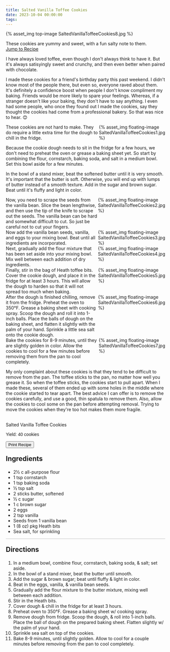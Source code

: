 ```yaml
---
title: Salted Vanilla Toffee Cookies
date: 2023-10-04 00:00:00
tags:
---
```


{% asset_img top-image SaltedVanillaToffeeCookies8.jpg %}
<div class="post-body">
These cookies are yummy and sweet, with a fun salty note to them. 

<br>
<!--more-->

<a class="jump-to-recipe-btn" href="#recipejump"> 
    Jump to Recipe
</a>

I have always loved toffee, even though I don't always think to have it. But it's always satisyingly sweet and crunchy, and then even better when paired with chocolate. 

I made these cookies for a friend's birthday party this past weekend. I didn't know most of the people there, but even so, everyone raved about them. It's definitely a confidence boost when people I don't know compliment my baking. Friends would be more likely to spare your feelings. Whereas, if a stranger doesn't like your baking, they don't have to say anything. I even had some people, who once they found out I made the cookies, say they thought the cookies had come from a professional bakery. So that was nice to hear. 😊 

<div style="display:flex;">
These cookies are not hard to make. They do require a little extra time for the dough to chill in the fridge. 
<div>
    {% asset_img floating-image SaltedVanillaToffeeCookies1.jpg %}
</div>
</div>

Because the cookie dough needs to sit in the fridge for a few hours, we don't need to preheat the oven or grease a baking sheet yet. So start by combining the flour, cornstarch, baking soda, and salt in a medium bowl. Set this bowl aside for a few minutes. 

In the bowl of a stand mixer, beat the softened butter until it is very smooth. It's important that the butter is soft. Otherwise, you will end up with lumps of butter instead of a smooth texture. Add in the sugar and brown sugar. Beat until it's fluffy and light in color. 

<div style="display:flex;">
Now, you need to scrape the seeds from the vanilla bean. Slice the bean lengthwise, and then use the tip of the knife to scrape out the seeds. The vanilla bean can be hard and somewhat difficult to cut. So just be careful not to cut your fingers. 
<div>
    {% asset_img floating-image SaltedVanillaToffeeCookies2.jpg %}
</div>
</div>

<div style="display:flex;">
Now add the vanilla bean seeds, vanilla, and eggs to your mixing bowl. Beat until all ingredients are incorporated. 
<div>
    {% asset_img floating-image SaltedVanillaToffeeCookies3.jpg %}
</div>
</div>

<div style="display:flex;">
Next, gradually add the flour mixture that has been set aside into your mixing bowl. Mix well between each addition of dry ingredients. 
<div>
    {% asset_img floating-image SaltedVanillaToffeeCookies4.jpg %}
</div>
</div>

<div style="display:flex;">
Finally, stir in the bag of Heath toffee bits. Cover the cookie dough, and place it in the fridge for at least 3 hours. This will allow the dough to harden so that it will not spread too much when baking. 
<div>
    {% asset_img floating-image SaltedVanillaToffeeCookies5.jpg %}
</div>
</div>

<div style="display:flex;">
After the dough is finished chilling, remove it from the fridge. Preheat the oven to 350°F. Grease a baking sheet with cooking spray. Scoop the dough and roll it into 1-inch balls. Place the balls of dough on the baking sheet, and flatten it slightly with the palm of your hand. Sprinkle a little sea salt onto the cookie dough. 
<div>
    {% asset_img floating-image SaltedVanillaToffeeCookies6.jpg %}
</div>
</div>

<div style="display:flex;">
Bake the cookies for 8-9 minutes, until they are slightly golden in color. Allow the cookies to cool for a few minutes before removing them from the pan to cool completely. 
<div>
    {% asset_img floating-image SaltedVanillaToffeeCookies7.jpg %}
</div>
</div>

My only complaint about these cookies is that they tend to be difficult to remove from the pan. The toffee sticks to the pan, no matter how well you grease it. So when the toffee sticks, the cookies start to pull apart. When I made these, several of them ended up with some holes in the middle where the cookie started to tear apart. The best advice I can offer is to remove the cookies carefully, and use a good, thin spatula to remove them. Also, allow the cookies to cool some on the pan before attempting removal. Trying to move the cookies when they're too hot makes them more fragile. 

<br>
</div>

<div id="recipejump"></div>
<div id="recipe">
    <div class="recipe-box">
        <div class="recipe-title-box">
            <div>
                <div class="recipe-title-box-title">
                    <div class="recipe-title-box-header">Salted Vanilla Toffee Cookies</div>
                </div>
                <p class="recipe-title-box-title" style="font-family: Arial;">Yield: 40 cookies</p>
            </div>
            <!-- {% asset_img recipe-title-box-img SaltedVanillaToffeeCookies8.jpg %} -->
            <button class="print-recipe"
                    type="button"
                    onclick="printDIV('recipe')" >
                Print Recipe
            </button>
        </div>
        <p style="font-size:150%;"><b>Ingredients</b></p>
        <ul class="post-body">
                <li>2½ c all-purpose flour</li>
                <li>1 tsp cornstarch</li>
                <li>1 tsp baking soda</li>
                <li>½ tsp salt</li>
                <li>2 sticks butter, softened</li>
                <li>½ c sugar</li>
                <li>1 c brown sugar</li>
                <li>2 eggs</li>
                <li>2 tsp vanilla</li>
                <li>Seeds from 1 vanilla bean</li>
                <li>1 (8 oz) pkg Heath bits</li>
                <li>Sea salt, for sprinkling</li>
        </ul>
        <hr style="height:1px;background-color:rgb(189, 189, 189) ">
        <p style="font-size:150%;"><b>Directions</b></p>
        <ol class="post-body">
            <li>In a medium bowl, combine flour, cornstarch, baking soda, & salt; set aside.</li>
            <li>In the bowl of a stand mixer, beat the butter until smooth.</li>
            <li>Add the sugar & brown sugar; beat until fluffy & light in color.</li>
            <li>Beat in the eggs, vanilla, & vanilla bean seeds.</li>
            <li>Gradually add the flour mixture to the butter mixture, mixing well between each addition.</li>
            <li>Stir in the Heath bits.</li>
            <li>Cover dough & chill in the fridge for at least 3 hours.</li>
            <li>Preheat oven to 350°F. Grease a baking sheet w/ cooking spray.</li>
            <li>Remove dough from fridge. Scoop the dough, & roll into 1-inch balls. Place the ball of dough on the prepared baking sheet. Flatten slightly w/ the palm of your hand.</li>
            <li>Sprinkle sea salt on top of the cookies.</li>
            <li>Bake 8-9 minutes, until slightly golden. Allow to cool for a couple minutes before removing from the pan to cool completely.</li>
        </ol> 
    </div>
</div>

<br>
